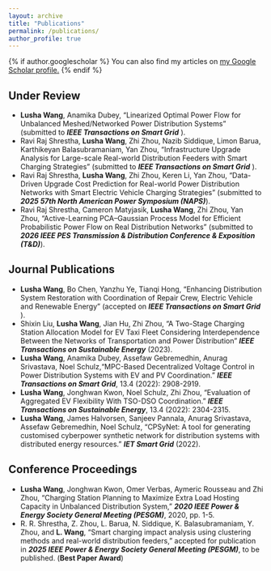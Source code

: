 ```yaml
---
layout: archive
title: "Publications"
permalink: /publications/
author_profile: true
---
```


{% if author.googlescholar %}
  You can also find my articles on <u><a href="{{author.googlescholar}}">my Google Scholar profile</a>.</u>
{% endif %}

<!--
{% include base_path %}

{% for post in site.publications reversed %}
  {% include archive-single.html %}
{% endfor %}
-->

Under Review
-----
* **Lusha Wang**, Anamika Dubey, “Linearized Optimal Power Flow for Unbalanced Meshed/Networked Power Distribution Systems” (submitted to **_IEEE Transactions on Smart Grid_** ).
* Ravi Raj Shrestha, **Lusha Wang**, Zhi Zhou, Nazib Siddique, Limon Barua, Karthikeyan Balasubramaniam, Yan Zhou, “Infrastructure Upgrade Analysis for Large-scale Real-world Distribution Feeders with Smart Charging Strategies” (submitted to **_IEEE Transactions on Smart Grid_** ).
* Ravi Raj Shrestha, **Lusha Wang**, Zhi Zhou, Keren Li, Yan Zhou, “Data-Driven Upgrade Cost
 Prediction for Real-world Power Distribution Networks with Smart Electric Vehicle Charging Strategies” (submitted to **_2025 57th North American Power Symposium (NAPS)_**).
* Ravi Raj Shrestha, Cameron Matyjasik, **Lusha Wang**, Zhi Zhou, Yan Zhou, “Active-Learning PCA–Gaussian Process Model for Efficient Probabilistic Power Flow on Real
Distribution Networks” (submitted to **_2026 IEEE PES Transmission & Distribution Conference & Exposition (T&D)_**).


Journal Publications
-----
* **Lusha Wang**, Bo Chen, Yanzhu Ye, Tianqi Hong, “Enhancing Distribution System Restoration with
Coordination of Repair Crew, Electric Vehicle and Renewable Energy” (accepted on **_IEEE Transactions on Smart Grid_** ).
* Shixin Liu, **Lusha Wang**, Jian Hu, Zhi Zhou, “A Two-Stage Charging Station Allocation Model for EV Taxi Fleet Considering Interdependence Between the Networks of Transportation and Power Distribution” **_IEEE Transactions on Sustainable Energy_** (2023).
* **Lusha Wang**, Anamika Dubey, Assefaw Gebremedhin, Anurag Srivastava, Noel Schulz,“MPC-Based
Decentralized Voltage Control in Power Distribution Systems with EV and PV Coordination.” **_IEEE
Transactions on Smart Grid_**, 13.4 (2022): 2908-2919.
* **Lusha Wang**, Jonghwan Kwon, Noel Schulz, Zhi Zhou, “Evaluation of Aggregated EV Flexibility With
TSO-DSO Coordination.” **_IEEE Transactions on Sustainable Energy_**, 13.4 (2022): 2304-2315.
* **Lusha Wang**, James Halvorsen, Sanjeev Pannala, Anurag Srivastava, Assefaw Gebremedhin, Noel
Schulz, “CPSyNet: A tool for generating customised cyberpower synthetic network for distribution
systems with distributed energy resources.” **_IET Smart Grid_** (2022).


Conference Proceedings
-----
*  **Lusha Wang**, Jonghwan Kwon, Omer Verbas, Aymeric Rousseau and Zhi Zhou, “Charging Station
Planning to Maximize Extra Load Hosting Capacity in Unbalanced Distribution System,” **_2020 IEEE
Power & Energy Society General Meeting (PESGM)_**, 2020, pp. 1-5.
* R. R. Shrestha, Z. Zhou, L. Barua, N. Siddique, K. Balasubramaniam, Y. Zhou, and **L. Wang**, “Smart charging impact analysis using clustering methods and real-world distribution feeders,” accepted for publication in **_2025 IEEE Power & Energy Society General Meeting (PESGM)_**, to be published. (**Best Paper Award**)